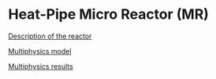 # Heat-Pipe Micro Reactor (MR)

[Description of the reactor](mrad/reactor_description.md)

[Multiphysics model](mrad/mrad_model.md)

[Multiphysics results](mrad/mrad_results.md)
